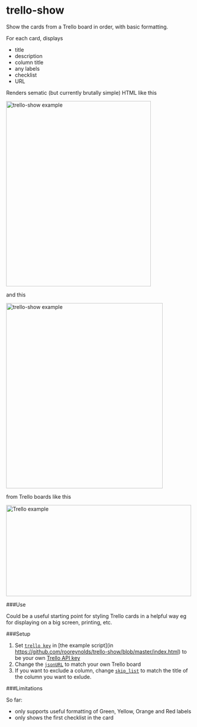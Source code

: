 # trello-show

Show the cards from a Trello board in order, with basic formatting.

For each card, displays

- title
- description
- column title
- any labels
- checklist
- URL

Renders sematic (but currently brutally simple) HTML like this

<a href="https://www.flickr.com/photos/rooreynolds/16936378375" title="trello-show example by Roo Reynolds, on Flickr"><img src="https://farm8.staticflickr.com/7637/16936378375_bc07fe2d53.jpg" width="391" height="500" alt="trello-show example"></a>

and this

<a href="https://www.flickr.com/photos/rooreynolds/16935404551" title="trello-show example by Roo Reynolds, on Flickr"><img src="https://farm9.staticflickr.com/8736/16935404551_0c47234962.jpg" width="423" height="500" alt="trello-show example"></a>

from Trello boards like this

<a href="https://www.flickr.com/photos/rooreynolds/16313976614" title="Trello example by Roo Reynolds, on Flickr"><img src="https://farm9.staticflickr.com/8733/16313976614_75db70aec9.jpg" width="500" height="246" alt="Trello example"></a>

###Use

Could be a useful starting point for styling Trello cards in a helpful way eg for displaying on a big screen, printing, etc.

###Setup 

1. Set [```trello key```](https://github.com/rooreynolds/trello-show/blob/master/index.html#L16) in [the example script](in https://github.com/rooreynolds/trello-show/blob/master/index.html) to be your own [Trello API key](https://trello.com/docs/gettingstarted/)
2. Change the [```jsonURL```](https://github.com/rooreynolds/trello-show/blob/master/index.html#L17) to match your own Trello board
3. If you want to exclude a column, change [```skip_list```](https://github.com/rooreynolds/trello-show/blob/master/index.html#L18) to match the title of the column you want to exlude.

###Limitations

So far: 

- only supports useful formatting of Green, Yellow, Orange and Red labels
- only shows the first checklist in the card


